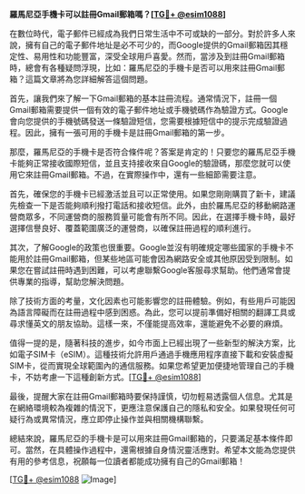 **羅馬尼亞手機卡可以註冊Gmail郵箱嗎？[[TG💪+ @esim1088](https://t.me/s/esim1088)]**

在數位時代，電子郵件已經成為我們日常生活中不可或缺的一部分。對於許多人來說，擁有自己的電子郵件地址是必不可少的，而Google提供的Gmail郵箱因其穩定性、易用性和功能豐富，深受全球用戶喜愛。然而，當涉及到註冊Gmail郵箱時，總會有各種疑問浮現，比如：羅馬尼亞的手機卡是否可以用來註冊Gmail郵箱？這篇文章將為您詳細解答這個問題。

首先，讓我們來了解一下Gmail郵箱的基本註冊流程。通常情況下，註冊一個Gmail郵箱需要提供一個有效的電子郵件地址或手機號碼作為驗證方式。Google會向您提供的手機號碼發送一條驗證短信，您需要根據短信中的提示完成驗證過程。因此，擁有一張可用的手機卡是註冊Gmail郵箱的第一步。

那麼，羅馬尼亞的手機卡是否符合條件呢？答案是肯定的！只要您的羅馬尼亞手機卡能夠正常接收國際短信，並且支持接收來自Google的驗證碼，那麼您就可以使用它來註冊Gmail郵箱。不過，在實際操作中，還有一些細節需要注意。

首先，確保您的手機卡已經激活並且可以正常使用。如果您剛剛購買了新卡，建議先檢查一下是否能夠順利撥打電話和接收短信。此外，由於羅馬尼亞的移動網路運營商眾多，不同運營商的服務質量可能會有所不同。因此，在選擇手機卡時，最好選擇信譽良好、覆蓋範圍廣泛的運營商，以確保註冊過程的順利進行。

其次，了解Google的政策也很重要。Google並沒有明確規定哪些國家的手機卡不能用於註冊Gmail郵箱，但某些地區可能會因為網路安全或其他原因受到限制。如果您在嘗試註冊時遇到困難，可以考慮聯繫Google客服尋求幫助。他們通常會提供專業的指導，幫助您解決問題。

除了技術方面的考量，文化因素也可能影響您的註冊體驗。例如，有些用戶可能因為語言障礙而在註冊過程中感到困惑。為此，您可以提前準備好相關的翻譯工具或尋求懂英文的朋友協助。這樣一來，不僅能提高效率，還能避免不必要的麻煩。

值得一提的是，隨著科技的進步，如今市面上已經出現了一些新型的解決方案，比如電子SIM卡（eSIM）。這種技術允許用戶通過手機應用程序直接下載和安裝虛擬SIM卡，從而實現全球範圍內的通信服務。如果您希望更加便捷地管理自己的手機卡，不妨考慮一下這種創新方式。[[TG💪+ @esim1088](https://t.me/s/esim1088)]

最後，提醒大家在註冊Gmail郵箱時要保持謹慎，切勿輕易透露個人信息。尤其是在網絡環境較為複雜的情況下，更應注意保護自己的隱私和安全。如果發現任何可疑行為或異常情況，應立即停止操作並與相關機構聯繫。

總結來說，羅馬尼亞的手機卡是可以用來註冊Gmail郵箱的，只要滿足基本條件即可。當然，在具體操作過程中，還需根據自身情況靈活應對。希望本文能為您提供有用的參考信息，祝願每一位讀者都能成功擁有自己的Gmail郵箱！

[[TG💪+ @esim1088](https://t.me/s/esim1088) ![Image](https://i.postimg.cc/4NQfJmqS/Snipaste-2025-05-13-00-14-12.png)]